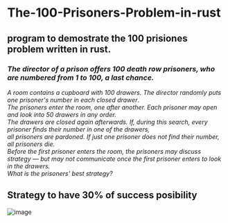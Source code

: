 # The-100-Prisoners-Problem-in-rust
## program to demostrate the 100 prisiones problem written in rust.


### *The director of a prison offers 100 death row prisoners, who are numbered from 1 to 100, a last chance.* <br/>
*A room contains a cupboard with 100 drawers. The director randomly puts one prisoner's number in each closed drawer*.<br/>
*The prisoners enter the room, one after another. Each prisoner may open and look into 50 drawers in any order.* <br/>
*The drawers are closed again afterwards. If, during this search, every prisoner finds their number in one of the drawers,*<br/>
*all prisoners are pardoned. If just one prisoner does not find their number, all prisoners die.*<br/>
*Before the first prisoner enters the room, the prisoners may discuss strategy — but may not communicate once the first prisoner enters to look in the drawers.*<br/>
*What is the prisoners' best strategy?*<br/>

## Strategy to have 30% of success posibility

![image](https://user-images.githubusercontent.com/37676359/196942649-cf1dd0ca-7769-4eb0-9d10-9da5037cf71b.png)
